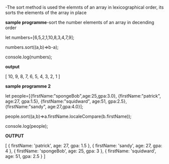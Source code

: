 -The sort method is used the elemnts of an array in lexicographical order, its sorts the elements of the array in place

**sample programme**-sort the number elements of an array in decending order

let numbers=[6,5,2,1,10,8,3,4,7,9];

numbers.sort((a,b)=>b-a);

console.log(numbers);

**output**

[
  10, 9, 8, 7, 6,
   5, 4, 3, 2, 1
]

**sample programme 2**

let people=[{firstName:"spongeBob",age:25,gpa:3.0},
            {firstName:"patrick", age:27, gpa:1.5},
            {firstName:"squidward", age:51, gpa:2.5},
            {firstName:"sandy", age:27,gpa:4.0}];


people.sort((a,b)=>a.firstName.localeCompare(b.firstName));

console.log(people);


**OUTPUT**

[
  { firstName: 'patrick', age: 27, gpa: 1.5 },
  { firstName: 'sandy', age: 27, gpa: 4 },
  { firstName: 'spongeBob', age: 25, gpa: 3 },
  { firstName: 'squidward', age: 51, gpa: 2.5 }
]

